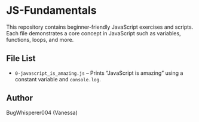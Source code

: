 # JS-Fundamentals

This repository contains beginner-friendly JavaScript exercises and scripts.  
Each file demonstrates a core concept in JavaScript such as variables, functions, loops, and more.

## File List

- `0-javascript_is_amazing.js` – Prints “JavaScript is amazing” using a constant variable and `console.log`.

## Author

BugWhisperer004 (Vanessa)
